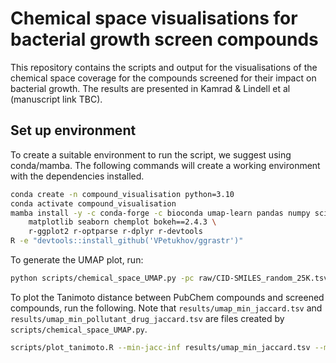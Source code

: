 # Chemical space visualisations for bacterial growth screen compounds
This repository contains the scripts and output for the visualisations of the chemical space coverage for the compounds screened for their impact on bacterial growth. The results are presented in Kamrad &amp; Lindell et al (manuscript link TBC).


## Set up environment
To create a suitable environment to run the script, we suggest using conda/mamba. The following commands will create a working environment with the dependencies installed.

```bash
conda create -n compound_visualisation python=3.10
conda activate compound_visualisation
mamba install -y -c conda-forge -c bioconda umap-learn pandas numpy scipy \
    matplotlib seaborn chemplot bokeh==2.4.3 \
    r-ggplot2 r-optparse r-dplyr r-devtools
R -e "devtools::install_github('VPetukhov/ggrastr')"
```

To generate the UMAP plot, run:

```bash
python scripts/chemical_space_UMAP.py -pc raw/CID-SMILES_random_25K.tsv -sc raw/compound2smile.tsv --log umap.log --output-prefix results/umap
```

To plot the Tanimoto distance between PubChem compounds and screened compounds, run the following. Note that `results/umap_min_jaccard.tsv` and `results/umap_min_pollutant_drug_jaccard.tsv` are files created by `scripts/chemical_space_UMAP.py`.
```bash
scripts/plot_tanimoto.R --min-jacc-inf results/umap_min_jaccard.tsv --min-jacc-pol-drug-inf results/umap_min_pollutant_drug_jaccard.tsv --plot-prefix results/plot 
```
